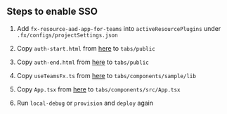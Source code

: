 ## Steps to enable SSO

1. Add `fx-resource-aad-app-for-teams` into `activeResourcePlugins` under `.fx/configs/projectSettings.json`

1. Copy `auth-start.html` from [here](https://github.com/OfficeDev/TeamsFx/blob/main/templates/tab/ts/default/public/auth-start.html) to `tabs/public`

1. Copy `auth-end.html` from [here](https://github.com/OfficeDev/TeamsFx/blob/main/templates/tab/ts/default/public/auth-end.html) to `tabs/public`

1. Copy `useTeamsFx.ts` from [here](https://github.com/OfficeDev/TeamsFx/blob/main/templates/tab/ts/default/src/components/sample/lib/useTeamsFx.ts) to `tabs/components/sample/lib`

1. Copy `App.tsx` from [here](https://github.com/OfficeDev/TeamsFx/blob/main/templates/tab/ts/default/src/components/App.tsx) to `tabs/components/src/App.tsx`

1. Run `local-debug` or `provision` and `deploy` again 